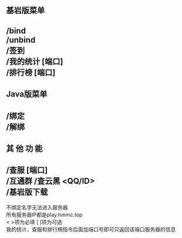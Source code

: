 ## 基岩版菜单
/bind <ID>  
/unbind  
/签到  
/我的统计 [端口]  
/排行榜 [端口]
----
## Java版菜单
/绑定 <ID>  
/解绑 
----
## 其 他 功 能
/查服 [端口]  
/互通群
/查云黑 <QQ/ID>  
/基岩版下载
----
不绑定名字无法进入服务器  
所有服务器IP都是play.hmmc.top  
< >项为必填      [ ]项为可选  
我的统计，查服和排行榜指令后面加端口号即可只返回该端口服务器的信息